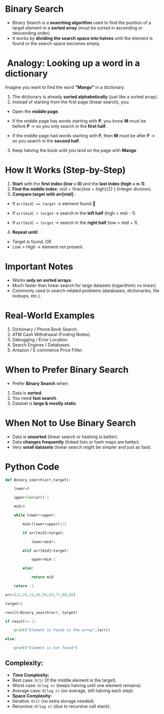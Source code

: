 # Binary Search

- Binary Search is a **searching algorithm** used to find the position of a target element in a **sorted array** (must be sorted in ascending or descending order).
- It works by **dividing the search space into halves** until the element is found or the search space becomes empty.
#  Analogy: Looking up a word in a dictionary

Imagine you want to find the word **“Mango”** in a dictionary.

1. The dictionary is already **sorted alphabetically** (just like a sorted array).
2. Instead of starting from the first page (linear search), you:
- Open the **middle page**.
- If the middle page has words starting with **P**, you know **M** must be before **P** → so you only search in the **first half**.

- If the middle page had words starting with **F**, then **M** must be after **F** → so you search in the **second half**.
3. Keep halving the book until you land on the page with **Mango**
# How It Works (Step-by-Step)

1. **Start** with the **first index (low = 0)** and the **last index (high = n-1)**.
2. **Find the middle index**:
   mid = \frac{low + high}{2} \] (integer division).
3. **Compare target with arr[mid]** :

- If `arr[mid] == target` → element found 🎯

- If `arr[mid] > target` → search in the **left half** (high = mid - 1).

- If `arr[mid] < target` → search in the **right half** (low = mid + 1).

4. **Repeat until**:
- Target is found, OR
- Low > High → element not present.
# Important Notes

- Works **only on sorted arrays**.
- Much faster than linear search for large datasets (logarithmic vs linear).
- Commonly used in search-related problems (databases, dictionaries, file lookups, etc.).
# Real-World Examples

1. Dictionary / Phone Book Search.
2. ATM Cash Withdrawal (Finding Notes).
3. Debugging / Error Location.
4. Search Engines / Databases.
5. Amazon / E-commerce Price Filter.
# When to Prefer Binary Search

- Prefer **Binary Search** when:
1. Data is **sorted**.
2. You need **fast search**.
3. Dataset is **large & mostly static**.
# When Not to Use Binary Search

- Data is **unsorted** (linear search or hashing is better).
- Data **changes frequently** (linked lists or hash maps are better).
- Very **small datasets** (linear search might be simpler and just as fast).

# Python Code

``` python
def Binary_search(arr,target):

    lower=0

    upper=len(arr)-1

    mid=0

    while lower<=upper:

        mid=(lower+upper)//2

        if arr[mid]<target:

            lower=mid+1

        elif arr[mid]>target:

            upper=mid-1

        else:

            return mid

    return -1

arr=[12,24,33,40,58,59,77,88,99]

target=1

result=Binary_search(arr, target)

if result!=-1:

    print("Element is found in the array",(arr))

else:

    print("Element is not found")
```

## Complexity:

- **Time Complexity:**
- Best case: `O(1)` (if the middle element is the target).
- Worst case: `O(log n)` (keeps halving until one element remains).
- Average case: `O(log n)` (on average, still halving each step).
- **Space Complexity:**
- Iterative: `O(1)` (no extra storage needed).
- Recursive: `O(log n)` (due to recursive call stack).